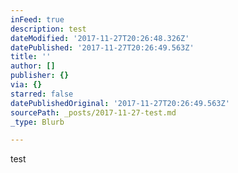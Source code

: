 ```yaml
---
inFeed: true
description: test
dateModified: '2017-11-27T20:26:48.326Z'
datePublished: '2017-11-27T20:26:49.563Z'
title: ''
author: []
publisher: {}
via: {}
starred: false
datePublishedOriginal: '2017-11-27T20:26:49.563Z'
sourcePath: _posts/2017-11-27-test.md
_type: Blurb

---
```

test